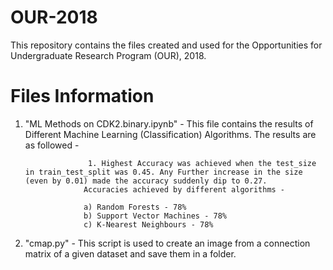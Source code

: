 # OUR-2018
This repository contains the files created and used for the Opportunities for Undergraduate Research Program (OUR), 2018.

# Files Information

1. "ML Methods on CDK2.binary.ipynb" - This file contains the results of Different Machine Learning (Classification) Algorithms. The results are as followed - 
				     
				     1. Highest Accuracy was achieved when the test_size in train_test_split was 0.45. Any Further increase in the size (even by 0.01) made the accuracy suddenly dip to 0.27.
					Accuracies achieved by different algorithms - 
						
					a) Random Forests - 78%
					b) Support Vector Machines - 78%
					c) K-Nearest Neighbours - 78%

2. "cmap.py" - This script is used to create an image from a connection matrix of a given dataset and save them in a folder.

